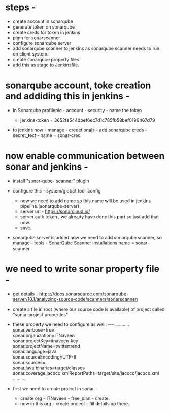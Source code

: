 # steps - 
- create account in sonarqube
- generate token on sonarqube 
- create creds for token in jenkins
- plgin for sonarscanner
- configure sonarqube server
- add sonarqube scanner to jenkins as sonarqube scanner needs to run on client system.
- create sonarqube property files
- add this as stage to Jenkinsfile.

# sonarqube account, toke creation and addiding this in jenkins - 
- In Sonarqube profilepic - account - security - name the token
  - jenkins-token = 3652fe544dbef6ec7d1c785fb58bef0196467d79

- to jenkins now - manage - credetionals - add sonarqube creds - secret_text - name = sonar-cred

# now enable communication between sonar and jenkins - 
- install "sonar-qube- scanner" plugin
- configure this - system/global_tool_config
  - now we need to add name so this name will be used in jenkins pipeline.(sonarqube-server)
  - server url - https://sonarcloud.io/
  - server auth token , we already have done this part so just add that now.
  - save.

- sonarqube server is added now we need to add sonarqube scanner, so manage - tools - SonarQube Scanner installations
  name = sonar-scanner

# we need to write sonar property file - 
- get details - https://docs.sonarsource.com/sonarqube-server/10.1/analyzing-source-code/scanners/sonarscanner/
- create a file in root (where our source code is available) of project called "sonar-project.properties" 
- these property we need to configure as well. ---
...........
sonar.verbose=true  
sonar.organization=ITNaveen  
sonar.projectKey=itnaveen-key  
sonar.projectName=twittertrend  
sonar.language=java  
sonar.sourceEncoding=UTF-8  
sonar.sources=.  
sonar.java.binaries=target/classes  
sonar.coverage.jacoco.xmlReportPaths=target/site/jacoco/jacoco.xml  
..........

- first we need to create project in sonar - 
  - create org - ITNaveen - free_plan - create.
  - now in this org - create project - fill details up there.

  